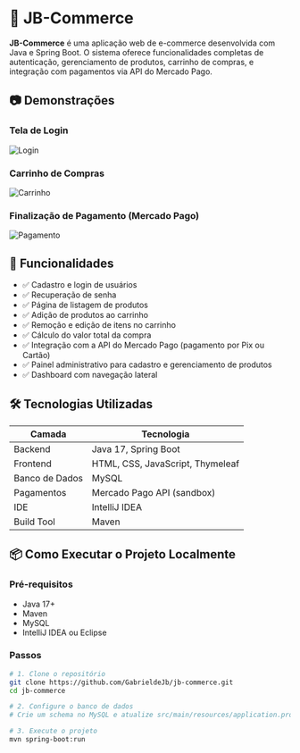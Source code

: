 # 🛒 JB-Commerce

**JB-Commerce** é uma aplicação web de e-commerce desenvolvida com Java e Spring Boot. O sistema oferece funcionalidades completas de autenticação, gerenciamento de produtos, carrinho de compras, e integração com pagamentos via API do Mercado Pago.

## 📷 Demonstrações

### Tela de Login
![Login](./screenshots/login.png)

### Carrinho de Compras
![Carrinho](./screenshots/carrinho.png)

### Finalização de Pagamento (Mercado Pago)
![Pagamento](./screenshots/pagamento.png)

## 🚀 Funcionalidades

- ✅ Cadastro e login de usuários
- ✅ Recuperação de senha
- ✅ Página de listagem de produtos
- ✅ Adição de produtos ao carrinho
- ✅ Remoção e edição de itens no carrinho
- ✅ Cálculo do valor total da compra
- ✅ Integração com a API do Mercado Pago (pagamento por Pix ou Cartão)
- ✅ Painel administrativo para cadastro e gerenciamento de produtos
- ✅ Dashboard com navegação lateral

## 🛠️ Tecnologias Utilizadas

| Camada         | Tecnologia                      |
|----------------|----------------------------------|
| Backend        | Java 17, Spring Boot             |
| Frontend       | HTML, CSS, JavaScript, Thymeleaf |
| Banco de Dados | MySQL                            |
| Pagamentos     | Mercado Pago API (sandbox)       |
| IDE            | IntelliJ IDEA                    |
| Build Tool     | Maven                            |

## 📦 Como Executar o Projeto Localmente

### Pré-requisitos

- Java 17+
- Maven
- MySQL
- IntelliJ IDEA ou Eclipse

### Passos

```bash
# 1. Clone o repositório
git clone https://github.com/GabrieldeJb/jb-commerce.git
cd jb-commerce

# 2. Configure o banco de dados
# Crie um schema no MySQL e atualize src/main/resources/application.properties

# 3. Execute o projeto
mvn spring-boot:run
